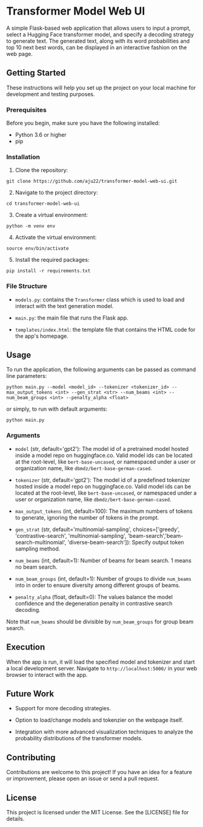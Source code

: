 # Transformer Model Web UI

A simple Flask-based web application that allows users to input a prompt, select a Hugging Face transformer model, and specify a decoding strategy to generate text. The generated text, along with its word probabilities and top 10 next best words, can be displayed in an interactive fashion on the web page. 

## Getting Started

These instructions will help you set up the project on your local machine for development and testing purposes.

### Prerequisites

Before you begin, make sure you have the following installed:
- Python 3.6 or higher
- pip

### Installation

1. Clone the repository:

```
git clone https://github.com/aju22/transformer-model-web-ui.git
```

2. Navigate to the project directory:

```
cd transformer-model-web-ui
```

3. Create a virtual environment:

```
python -m venv env
```

4. Activate the virtual environment:

```
source env/bin/activate
```

5. Install the required packages:

```
pip install -r requirements.txt
```

### File Structure

- `models.py`: contains the `Transformer` class which is used to load and interact with the text generation model.

- `main.py`: the main file that runs the Flask app.

- `templates/index.html`: the template file that contains the HTML code for the app's homepage.

## Usage
To run the application, the following arguments can be passed as command line parameters:

```
python main.py --model <model_id> --tokenizer <tokenizer_id> --max_output_tokens <int> --gen_strat <str> --num_beams <int> --num_beam_groups <int> --penalty_alpha <float>
```

or simply, to run with default arguments:

```
python main.py
```

### Arguments
- `model` (str, default='gpt2'): The model id of a pretrained model hosted inside a model repo on huggingface.co. Valid model ids can be located at the root-level, like `bert-base-uncased`, or namespaced under a user or organization name, like `dbmdz/bert-base-german-cased`.

- `tokenizer` (str, default='gpt2'): The model id of a predefined tokenizer hosted inside a model repo on huggingface.co. Valid model ids can be located at the root-level, like `bert-base-uncased`, or namespaced under a user or organization name, like `dbmdz/bert-base-german-cased`.

- `max_output_tokens` (int, default=100): The maximum numbers of tokens to generate, ignoring the number of tokens in the prompt.

- `gen_strat` (str, default='multinomial-sampling', choices=['greedy', 'contrastive-search', 'multinomial-sampling', 'beam-search','beam-search-multinomial', 'diverse-beam-search']): Specify output token sampling method.

- `num_beams` (int, default=1): Number of beams for beam search. 1 means no beam search.

- `num_beam_groups` (int, default=1): Number of groups to divide `num_beams` into in order to ensure diversity among different groups of beams.

- `penalty_alpha` (float, default=0): The values balance the model confidence and the degeneration penalty in contrastive search decoding.

Note that `num_beams` should be divisible by `num_beam_groups` for group beam search.


## Execution
When the app is run, it will load the specified model and tokenizer and start a local development server. Navigate to `http://localhost:5000/` in your web browser to interact with the app.

## Future Work

- Support for more decoding strategies.

- Option to load/change models and tokenzier on the webpage itself.

- Integration with more advanced visualization techniques to analyze the probability distributions of the transformer models.

## Contributing

Contributions are welcome to this project! If you have an idea for a feature or improvement, please open an issue or send a pull request.

## License

This project is licensed under the MIT License. See the [LICENSE] file for details.



